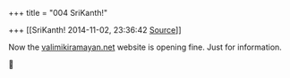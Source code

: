 +++
title = "004 SriKanth!"

+++
[[SriKanth!	2014-11-02, 23:36:42 [Source](https://groups.google.com/g/samskrita/c/L2zFqNclUlI)]]



Now the [valimikiramayan.net](http://valimikiramayan.net) website is opening fine. Just for information.



